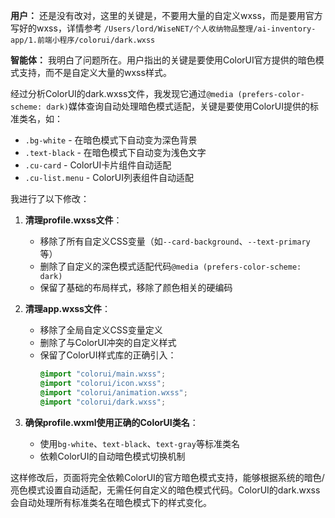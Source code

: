 **用户：** 
还是没有改对，这里的关键是，不要用大量的自定义wxss，而是要用官方写好的wxss，详情参考 `/Users/lord/WiseNET/个人收纳物品整理/ai-inventory-app/1.前端小程序/colorui/dark.wxss`

**智能体：** 
我明白了问题所在。用户指出的关键是要使用ColorUI官方提供的暗色模式支持，而不是自定义大量的wxss样式。

经过分析ColorUI的dark.wxss文件，我发现它通过`@media (prefers-color-scheme: dark)`媒体查询自动处理暗色模式适配，关键是要使用ColorUI提供的标准类名，如：
- `.bg-white` - 在暗色模式下自动变为深色背景
- `.text-black` - 在暗色模式下自动变为浅色文字
- `.cu-card` - ColorUI卡片组件自动适配
- `.cu-list.menu` - ColorUI列表组件自动适配

我进行了以下修改：

1. **清理profile.wxss文件**：
   - 移除了所有自定义CSS变量（如`--card-background`、`--text-primary`等）
   - 删除了自定义的深色模式适配代码`@media (prefers-color-scheme: dark)`
   - 保留了基础的布局样式，移除了颜色相关的硬编码

2. **清理app.wxss文件**：
   - 移除了全局自定义CSS变量定义
   - 删除了与ColorUI冲突的自定义样式
   - 保留了ColorUI样式库的正确引入：
     ```css
     @import "colorui/main.wxss";
     @import "colorui/icon.wxss";
     @import "colorui/animation.wxss";
     @import "colorui/dark.wxss";
     ```

3. **确保profile.wxml使用正确的ColorUI类名**：
   - 使用`bg-white`、`text-black`、`text-gray`等标准类名
   - 依赖ColorUI的自动暗色模式切换机制

这样修改后，页面将完全依赖ColorUI的官方暗色模式支持，能够根据系统的暗色/亮色模式设置自动适配，无需任何自定义的暗色模式代码。ColorUI的dark.wxss会自动处理所有标准类名在暗色模式下的样式变化。
